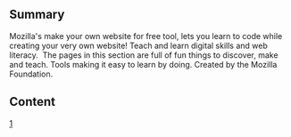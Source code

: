 ## Summary

 Mozilla's make your own website for free tool, lets you
learn to code while creating your very own website\! Teach and learn
digital skills and web literacy.  The pages in this section are full of
fun things to discover, make and teach. Tools making it easy to learn by
doing. Created by the Mozilla Foundation. 

## Content

[1](https://learning.mozilla.org/)
